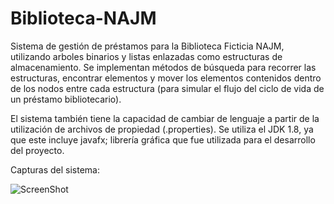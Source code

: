 # Biblioteca-NAJM
Sistema de gestión de préstamos para la Biblioteca Ficticia NAJM, utilizando arboles binarios y listas enlazadas como estructuras de almacenamiento. Se implementan métodos de búsqueda para recorrer las estructuras, encontrar elementos y mover los elementos contenidos dentro de los nodos entre cada estructura (para simular el flujo del ciclo de vida de un préstamo bibliotecario). 

El sistema también tiene la capacidad de cambiar de lenguaje a partir de la utilización de archivos de propiedad (.properties). Se utiliza el JDK 1.8, ya que este incluye javafx; librería gráfica que fue utilizada para el desarrollo del proyecto. 

Capturas del sistema: 

![ScreenShot](https://postimg.cc/Z9wDQ7P1)


